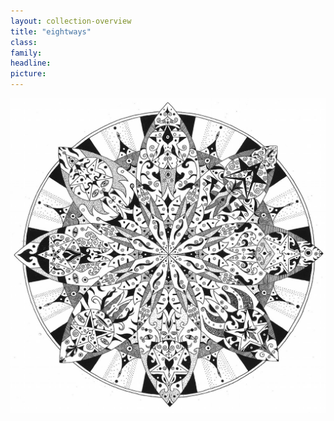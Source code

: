 ```yaml
---
layout: collection-overview
title: "eightways"
class:	
family:
headline:
picture:
---
```


[![eightways](/assets/img/mandalas/eightways-1200w.jpg)](/assets/img/mandalas/eightways-1200w.jpg)
